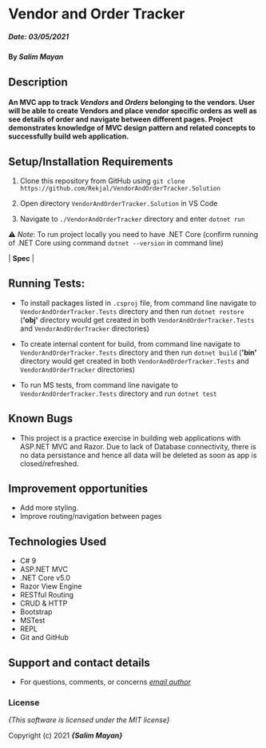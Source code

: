 # Vendor and Order Tracker

##### Date: **03/05/2021**

#### By **_Salim Mayan_**

## Description

#### An MVC app to track _Vendors_ and _Orders_ belonging to the vendors. User will be able to create Vendors and place vendor specific orders as well as see details of order and navigate between different pages. Project demonstrates knowledge of MVC design pattern and related concepts to successfully build web application. 

## Setup/Installation Requirements

1. Clone this repository from GitHub using `git clone https://github.com/Rekjal/VendorAndOrderTracker.Solution`

2. Open directory `VendorAndOrderTracker.Solution` in VS Code

3. Navigate to `./VendorAndOrderTracker` directory and enter `dotnet run`

⚠️  *Note*: To run project locally you need to have .NET Core (confirm running of .NET Core using command `dotnet --version` in command line)

| **Spec** |
## Running Tests:

-  To install packages listed in `.csproj` file, from command line navigate to `VendorAndOrderTracker.Tests`  directory and then run  `dotnet restore` (**'obj'** directory would get created in both `VendorAndOrderTracker.Tests`  and  `VendorAndOrderTracker`  directories)

-  To create internal content for build, from command line navigate to `VendorAndOrderTracker.Tests`  directory and then run  `dotnet build` (**'bin'** directory would get created in both `VendorAndOrderTracker.Tests`  and  `VendorAndOrderTracker`  directories)

-  To run MS tests, from command line navigate to `VendorAndOrderTracker.Tests` directory and run `dotnet test`

## Known Bugs

* This project is a practice exercise in building web applications with ASP.NET MVC and Razor. Due to lack of Database connectivity, there is no data persistance and hence all data will be deleted as soon as app is closed/refreshed. 

## Improvement opportunities

* Add more styling.
* Improve routing/navigation between pages

## Technologies Used

-   C# 9
-   ASP.NET MVC
-   .NET Core v5.0
-   Razor View Engine
-   RESTful Routing
-   CRUD & HTTP
-   Bootstrap
-   MSTest
-   REPL
-   Git and GitHub

## Support and contact details

* For questions, comments, or concerns *[email author](mailto:mailsalim@gmail.com?subject=[GitHub])*


### License

*{This software is licensed under the MIT license}*

Copyright (c) 2021 **_{Salim Mayan}_**